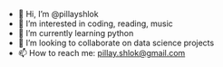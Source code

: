 - 👋 Hi, I’m @pillayshlok
- 👀 I’m interested in coding, reading, music
- 🌱 I’m currently learning python
- 💞️ I’m looking to collaborate on data science projects
- 📫 How to reach me: pillay.shlok@gmail.com
